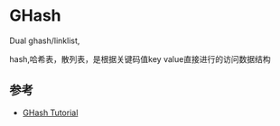 # GHash

Dual ghash/linklist, 

hash,哈希表，散列表，是根据关键码值key value直接进行的访问数据结构

## 参考

- [GHash Tutorial](https://archive.blender.org/wiki/index.php/Dev:Source/Data_Structures/GHash_Tutorial/)